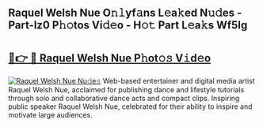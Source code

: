 ## Raquel Welsh Nue O𝚗𝚕yf𝚊ns L𝚎a𝚔ed N𝚞𝚍es - Part-lz0 P𝚑𝚘tos Vi𝚍𝚎o - H𝚘𝚝 Part L𝚎a𝚔s Wf5Ig

# <h2><a href="http://kf8ijr.oniu.top/?m=Raquel+Welsh+Nue">🔗👉 🔴 Raquel Welsh Nue P𝚑ot𝚘𝚜 V𝚒d𝚎o</a></h2>

[![Raquel Welsh Nue Nu𝚍e𝚜](https://i.imgur.com/0qMVB7G.gif)](http://kf8ijr.oniu.top/?m=Raquel+Welsh+Nue)
Web-based entertainer and digital media artist Raquel Welsh Nue, acclaimed for publishing dance and lifestyle tutorials through solo and collaborative dance acts and compact clips. Inspiring public speaker Raquel Welsh Nue, celebrated for their ability to inspire and motivate large audiences.  
